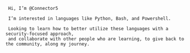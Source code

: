      Hi, I’m @Connector5

     I’m interested in languages like Python, Bash, and Powershell.
     
     Looking to learn how to better utilize these languages with a security-focused approach,
     and collaborate with other people who are learning, to give back to the community, along my journey. 


<!---
Connector5/Connector5 is a ✨ special ✨ repository because its `README.md` (this file) appears on your GitHub profile.
You can click the Preview link to take a look at your changes.
--->
